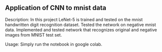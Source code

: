 ## Application of CNN to mnist data
Description: In this project LeNet-5 is trained and tested on the mnist handwritten digit recognition dataset. Tested the network on negative mnist data. Implemented and tested network that recognizes original and negative images from MNIST test set.

Usage:
Simply run the notebook in google colab.
